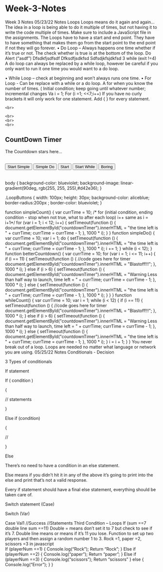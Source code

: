 # Week-3-Notes
Week 3 Notes 
05/23/22 Notes
Loops
Loops means do it again and again… The idea in a loop is being able to do it multiple of times, but not having it to write the code multiple of times. 
Make sure to include a JavaScript file in the assignments. 
The Loops have to have a start and end point. They have to have something that makes them go from the start point to the end point if not they will go forever.
•	Do Loop – Always happens one time whether if it’s true or not. The check whether is true is at the bottom of the loop. 
Do
Alert (“asdf”)
Dfsdkfjsdfsdf
Dfksdfjsdkfsd
Sdfsdjkfsjdkfsd
3 while (exit !=4) 
A do loop can always be replaced by a while loop, however be careful if you only want to run it one time you would want to a do loop. 

•	While Loop – check at beginning and won’t always runs one time. 
•	For Loop -  Can be replace with a while or a do loop. A for when you know the number of times. ( Initial condition; keep going until whatever number; incremental changes
Va i = 1;
For (i =1; <<7;i++)
If you have no curly brackets it will only work for one statement.
Add { 
} for every statement. 






<!DOCTYPE html>
<!--Sanyerlis Camacaro 052322 Class Notes-->

<html>

<head>
    <!--links my javascript file to the html file-->
    <script src="codeloop.js"></script>
<!--links my css to my html-->
<link href="styleloop.css" rel="stylesheet" type="text/css" />
<!--this is where the title for the website goes-->
<title>
    UAT Space Page
</title>
</head>
</html>

<body>

    <br>

    <br>
    <br>
    <br>
<h2>CountDown Timer</h2>
<p id="countdownTimer"> The Countdown stars here...</p>
<br>
<button onclick="simplecount"() ;" class="LoopButtons">Start Simple</button>
<button onclick="simpleDo"() ; " class="LoopButtons">Simple Do</button>
<button button onclick="betterCountdown();" class="LoopButtons">Start</button> 
<button onclick="whileCount();" class="LoopButtons">Start While</button>
<button> Boring </button>
<br>
<br>

<br>

</body>

</html>
body {
    background-color: blueviolet;
    background-image: linear-gradient(90deg, rgb(255, 255, 255),#d42e36);
}

.LoopButtons {
    width: 100px;
    height: 30px;
    background-color: aliceblue;
    border-radius:200px ;
    border-color: blueviolet;
}

function simpleCount() {
    var currTime = 10;
    /*  for (initial condition, ending condition - stop when not true, what to 
after each loop) i++ same as  i = i+1*/
    for (var i = 1; i < 12; i++) {
        setTimeout(function () {
            document.getElementById("countdownTimer").innerHTML = "the time left is
" + currTime;
            currTime = currTime - 1;
        }, 1000 * i);
    }
}
function simpleDo() {
    var currTime = 10;
    var i = 1;
    do {
        setTimeout(function () {
            document.getElementById("countdownTimer").innerHTML = "the time left is
" + currTime;
            currTime = currTime - 1;
        }, 1000 * i);
        i += 1;
    } while (i < 12);
}
function betterCountdown() {
    var currTime = 10;
    for (var i = 1; i <= 11; i++) {
        if (i == 11) {
            setTimeout(function () {
                //code goes here for timer
                document.getElementById("countdownTimer").innerHTML = 
"Blastoff!!!";
            }, 1000 * i);
        } else if (i > 6) {
            setTimeout(function () {
                document.getElementById("countdownTimer").innerHTML =
                    "Warning Less than half way to launch, time left = " + 
currTime;
                currTime = currTime - 1;
            }, 1000 * i);
        } else {
            setTimeout(function () {
                document.getElementById("countdownTimer").innerHTML = "the time 
left is " + currTime;
                currTime = currTime - 1;
            }, 1000 * i);
        }
    }
}
function whileCount() {
    var currTime = 10;
    var i = 1;
    while (i < 12) {
        if (i == 11) {
            setTimeout(function () {
                //code goes here for timer
                document.getElementById("countdownTimer").innerHTML = 
"Blastoff!!!";
            }, 1000 * i);
        } else if (i > 6) {
            setTimeout(function () {
                document.getElementById("countdownTimer").innerHTML =
                    "Warning Less than half way to launch, time left = " + 
currTime;
                currTime = currTime - 1;
            }, 1000 * i);
        } else {
            setTimeout(function () {
                document.getElementById("countdownTimer").innerHTML = "the time 
left is " + currTime;
                currTime = currTime - 1;
            }, 1000 * i);
        }
        i = i + 1;
    }
}
You never break out of a loop. 
Loops are needed no matter what language or network you are using. 
05/25/22 Notes
Conditionals - Decision 

3 Types of conditionals 

If statement 

If ( condition )

{

// statements 

}

Else if (condition)

{

//

}

Else 

There’s no need to have a condition in an else statement. 

Else means if you didn’t hit it in any of the above it’s going to print into the else and print that’s not a valid response. 

Every if statement should have a final else statement, everything should be taken care of. 

Switch statement (Case)

Switch (Var)

Case Val1
//Success
//Statements
Third Condition – Loops
If (sum ==7 double line sum ==11)
Double = means don’t set it to 7 but check to see if it’s 7. Double line means or means if it’s 11 you lose. 
Function to set up two players and then assign a random number 1 to 3.
Rock =1, paper =2, scissors =3 in javascript  
If (playerNum ==1) {
   Console.log(“Rock”);
   Return “Rock”;
}
Else if (playerNum ==2) {
   Console.log(“paper”);
    Return “paper”;
}
Else if (playerNum ==3) {
 Console.log(“scissors”);
 Return “scissors”
} else {
 Console.log(“Error”);
}
}
